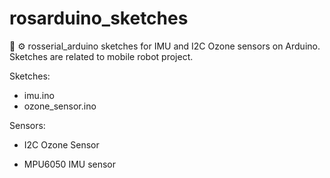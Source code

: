 # rosarduino_sketches

🤖 ⚙️ rosserial_arduino sketches for IMU and I2C Ozone sensors on Arduino. Sketches are related to mobile robot project.

Sketches:
- imu.ino
- ozone_sensor.ino


Sensors:

- I2C Ozone Sensor

- MPU6050 IMU sensor
